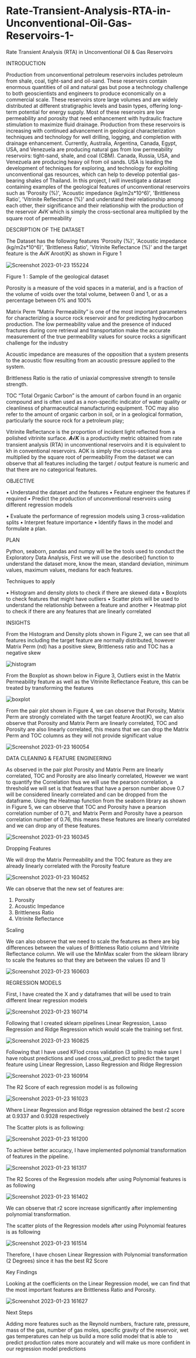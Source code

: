 # Rate-Transient-Analysis-RTA-in-Unconventional-Oil-Gas-Reservoirs-1-
Rate Transient Analysis (RTA) in Unconventional Oil &amp; Gas Reservoirs 




INTRODUCTION


Production from unconventional petroleum reservoirs includes petroleum from 
shale, coal, tight-sand and oil-sand. These reservoirs contain enormous quantities of oil 
and natural gas but pose a technology challenge to both geoscientists and engineers to 
produce economically on a commercial scale. These reservoirs store large volumes and 
are widely distributed at different stratigraphic levels and basin types, offering long-term 
potential for energy supply. Most of these reservoirs are low permeability and porosity 
that need enhancement with hydraulic fracture stimulation to maximize fluid drainage. 
Production from these reservoirs is increasing with continued advancement in geological 
characterization techniques and technology for well drilling, logging, and completion with 
drainage enhancement. Currently, Australia, Argentina, Canada, Egypt, USA, and 
Venezuela are producing natural gas from low permeability reservoirs: tight-sand, shale, 
and coal (CBM). Canada, Russia, USA, and Venezuela are producing heavy oil from oil 
sands. USA is leading the development of techniques for exploring, and technology for 
exploiting unconventional gas resources, which can help to develop potential gas-bearing 
shales of Thailand.
In this project, I will investigate a dataset containing examples of the geological 
features of unconventional reservoirs such as 'Porosity (%)', 'Acoustic impedance 
(kg/m2s*10^6)', 'Brittleness Ratio', 'Vitrinite Reflectance (%)' and understand their 
relationship among each other, their significance and their relationship with the production 
of the reservoir 𝐴√𝐾 which is simply the cross-sectional area multiplied by the square root 
of permeability

DESCRIPTION OF THE DATASET


The Dataset has the following features 'Porosity (%)', 'Acoustic impedance 
(kg/m2s*10^6)', 'Brittleness Ratio', 'Vitrinite Reflectance (%)' and the target feature is 
the 𝐴√𝐾 Aroot(K) as shown in Figure 1

![Screenshot 2023-01-23 155224](https://user-images.githubusercontent.com/118182347/214056614-fee481b0-8e5e-44bc-a260-ced9ec31100f.png)


Figure 1 : Sample of the geological dataset


Porosity is a measure of the void spaces in a material, and is a fraction of the volume 
of voids over the total volume, between 0 and 1, or as a percentage between 0% and 
100%


Matrix Perm “Matrix Permeability” is one of the most important parameters for 
characterizing a source rock reservoir and for predicting hydrocarbon production. The 
low permeability value and the presence of induced fractures during core retrieval and 
transportation make the accurate measurement of the true permeability values for 
source rocks a significant challenge for the industry


Acoustic impedance are measures of the opposition that a system presents to the 
acoustic flow resulting from an acoustic pressure applied to the system.


Brittleness Ratio is the ratio of uniaxial compressive strength to tensile strength.


TOC “Total Organic Carbon” is the amount of carbon found in an organic compound 
and is often used as a non-specific indicator of water quality or cleanliness of 
pharmaceutical manufacturing equipment. TOC may also refer to the amount of organic 
carbon in soil, or in a geological formation, particularly the source rock for a petroleum 
play;


Vitrinite Reflectance is the proportion of incident light reflected from a polished vitrinite 
surface.
𝑨√𝑲 is a productivity metric obtained from rate transient analysis (RTA) in 
unconventional reservoirs and it is equivalent to kh in conventional reservoirs. AOK is 
simply the cross-sectional area multiplied by the square root of permeability
From the dataset we can observe that all features including the target / output feature is 
numeric and that there are no categorical features.


OBJECTIVE


• Understand the dataset and the features
• Feature engineer the features if required
• Predict the production of unconventional reservoirs using different regression 
models


• Evaluate the performance of regression models using 3 cross-validation splits
• Interpret feature importance
• Identify flaws in the model and formulate a plan.


PLAN


Python, seaborn, pandas and numpy will be the tools used to conduct the Exploratory 
Data Analysis, First we will use the .describe() function to understand the dataset more, 
know the mean, standard deviation, minimum values, maximum values, medians for 
each features.

Techniques to apply


• Histogram and density plots to check if there are skewed data
• Boxplots to check features that might have outliers
• Scatter plots will be used to understand the relationship between a feature and 
another
• Heatmap plot to check if there are any features that are linearly correlated

INSIGHTS

From the Histogram and Density plots shown in Figure 2, we can see that all features 
including the target feature are normally distributed, however Matrix Perm (nd) has a 
positive skew, Brittleness ratio and TOC has a negative skew







![histogram](https://user-images.githubusercontent.com/118182347/214057656-c8803f31-e8c7-4fe7-b304-aa327810c169.png)

From the Boxplot as shown below in Figure 3, Outliers exist in the Matrix Permeability 
feature as well as the Vitrinite Reflectance Feature, this can be treated by transforming 
the features

![boxplot](https://user-images.githubusercontent.com/118182347/214058105-dfe9d151-66f8-4720-97f2-a50e86704d20.png)


From the pair plot shown in Figure 4, we can observe that Porosity, Matrix Perm are 
strongly correlated with the target feature Aroot(K), we can also observe that Porosity and 
Matrix Perm are linearly correlated, TOC and Porosity are also linearly correlated, this 
means that we can drop the Matrix Perm and TOC columns as they will not provide 
significant value



![Screenshot 2023-01-23 160054](https://user-images.githubusercontent.com/118182347/214058500-b41f846d-1e44-4fc8-9114-42df207f20e2.png)

DATA CLEANING & FEATURE ENGINEERING


As observed in the pair plot Porosity and Matrix Perm are linearly correlated, TOC and 
Porosity are also linearly correlated, However we want to quantify the Correlation thus 
we will use the pearson correlation, a threshold we will set is that features that have a 
person number above 0.7 will be considered linearly correlated and can be dropped 
from the dataframe. 
Using the Heatmap function from the seaborn library as shown in Figure 5, we can 
observe that TOC and Porosity have a pearson correlation number of 0.71, and Matrix 
Perm and Porosity have a pearson correlation number of 0.76, this means these 
features are linearly correlated and we can drop any of these features.


![Screenshot 2023-01-23 160345](https://user-images.githubusercontent.com/118182347/214058955-722d815d-bc7c-4f06-a8dc-26ca3819ad75.png)


Dropping Features

We will drop the Matrix Permeability and the TOC feature as they are already linearly 
correlated with the Porosity feature

![Screenshot 2023-01-23 160452](https://user-images.githubusercontent.com/118182347/214059180-6446e061-17ef-4ce6-a7ff-b5b79a27e96e.png)

We can observe that the new set of features are: 

1. Porosity
2. Acoustic Impedance
3. Brittleness Ratio
4. Vitrinite Reflectance


Scaling


We can also observe that we need to scale the features as there are big differences 
between the values of Brittleness Ratio column and Vitrinite Reflectance column.
We will use the MinMax scaler from the sklearn library to scale the features so that they 
are between the values (0 and 1)


![Screenshot 2023-01-23 160603](https://user-images.githubusercontent.com/118182347/214059429-45af1f05-e5f2-455e-8fce-29629800e7cb.png)

REGRESSION MODELS

First, I have created the X and y dataframes that will be used to train different 
linear regression models

![Screenshot 2023-01-23 160714](https://user-images.githubusercontent.com/118182347/214059767-f3b10cd5-2778-4537-9368-910d5d016978.png)

Following that I created sklearn pipelines Linear Regression, Lasso Regression 
and Ridge Regression which would scale the training set first.

![Screenshot 2023-01-23 160825](https://user-images.githubusercontent.com/118182347/214059952-b8734cdb-dfd4-4cc7-ad0a-ddb75f0da5af.png)


Following that I have used KFlod cross validation (3 splits) to make sure I have 
robust predictions and used cross_val_predict to predict the target feature using 
Linear Regression, Lasso Regression and Ridge Regression


![Screenshot 2023-01-23 160914](https://user-images.githubusercontent.com/118182347/214060218-4404836b-8299-4ac5-9c1f-8b6dd6c44155.png)

The R2 Score of each regression model is as following

![Screenshot 2023-01-23 161023](https://user-images.githubusercontent.com/118182347/214060405-65e6a288-a5bf-4e44-8807-1db21096c963.png)

Where Linear Regression and Ridge regression obtained the best r2 score at 0.9337 
and 0.9328 respectively

The Scatter plots is as following:

![Screenshot 2023-01-23 161200](https://user-images.githubusercontent.com/118182347/214060775-44825f25-f089-4fb5-892a-7e6a8d81089c.png)

To achieve better accuracy, I have implemented polynomial transformation of 
features in the pipeline.

![Screenshot 2023-01-23 161317](https://user-images.githubusercontent.com/118182347/214061072-4e178fc0-6996-4cd1-9bc8-970469c5b1af.png)


The R2 Scores of the Regression models after using Polynomial features is as 
following


![Screenshot 2023-01-23 161402](https://user-images.githubusercontent.com/118182347/214061259-917e98cd-9571-48a7-84ae-194af2fae39f.png)

We can observe that r2 score increase significantly after implementing polynomial 
transformation.

The scatter plots of the Regression models after using Polynomial features is as 
following

![Screenshot 2023-01-23 161514](https://user-images.githubusercontent.com/118182347/214061506-bae549a1-64d4-4179-8b52-c9bace16a967.png)

Therefore, I have chosen Linear Regression with Polynomial transformation (2 Degrees) 
since it has the best R2 Score

Key Findings

Looking at the coefficients on the Linear Regression model, we can find that the most 
important features are Brittleness Ratio and Porosity.


![Screenshot 2023-01-23 161627](https://user-images.githubusercontent.com/118182347/214061790-19ce5ebb-4983-4bed-bfd0-86a8bfe3e382.png)

Next Steps


Adding more features such as the Reynold numbers, fracture rate, pressure, mass of the 
gas, number of gas moles, specific gravity of the reservoir, wet gas temperatures can 
help us build a more solid model that is able to predict production rates more accurately 
and will make us more confident in our regression model predictions










